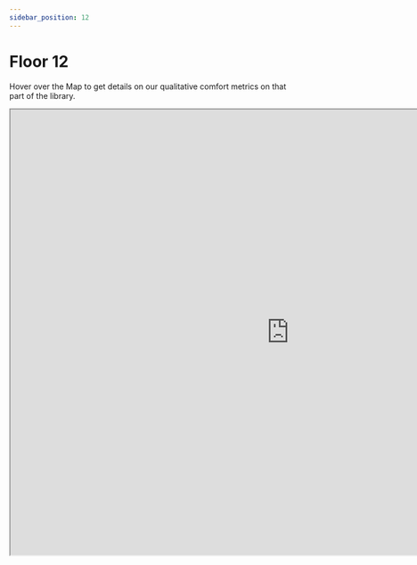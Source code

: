 ```yaml
---
sidebar_position: 12
---
```


# Floor 12

Hover over the Map to get details on our qualitative comfort metrics on that part of the library. 

<iframe src="https://suobset.github.io/iCons/iCons3-CS1/qualitative-floormaps/floor12.html" width="1000" height="800"></iframe>